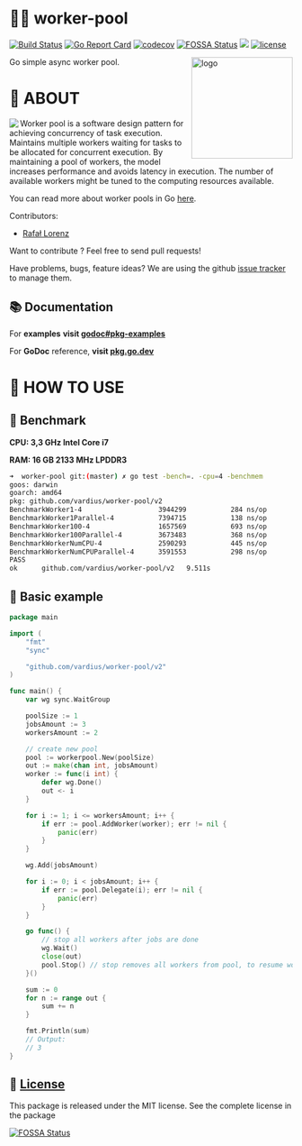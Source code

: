 👨‍🔧 worker-pool
================
[![Build Status](https://travis-ci.org/vardius/worker-pool.svg?branch=master)](https://travis-ci.org/vardius/worker-pool)
[![Go Report Card](https://goreportcard.com/badge/github.com/vardius/worker-pool)](https://goreportcard.com/report/github.com/vardius/worker-pool)
[![codecov](https://codecov.io/gh/vardius/worker-pool/branch/master/graph/badge.svg)](https://codecov.io/gh/vardius/worker-pool)
[![FOSSA Status](https://app.fossa.io/api/projects/git%2Bgithub.com%2Fvardius%2Fworker-pool.svg?type=shield)](https://app.fossa.io/projects/git%2Bgithub.com%2Fvardius%2Fworker-pool?ref=badge_shield)
[![](https://godoc.org/github.com/vardius/worker-pool?status.svg)](https://pkg.go.dev/github.com/vardius/worker-pool)
[![license](https://img.shields.io/github/license/mashape/apistatus.svg)](https://github.com/vardius/worker-pool/blob/master/LICENSE.md)

<img align="right" height="180px" src="https://github.com/vardius/gorouter/blob/master/website/src/static/img/logo.png?raw=true" alt="logo" />

Go simple async worker pool.

📖 ABOUT
==================================================

<img align="left" src="https://brandur.org/assets/images/go-worker-pool/worker-pool.svg" href="https://brandur.org/go-worker-pool" />

Worker pool is a software design pattern for achieving concurrency of task execution. Maintains multiple workers waiting for tasks to be allocated for concurrent execution. By maintaining a pool of workers, the model increases performance and avoids latency in execution. The number of available workers might be tuned to the computing resources available.

You can read more about worker pools in Go [here](https://brandur.org/go-worker-pool).

Contributors:

* [Rafał Lorenz](http://rafallorenz.com)

Want to contribute ? Feel free to send pull requests!

Have problems, bugs, feature ideas?
We are using the github [issue tracker](https://github.com/vardius/worker-pool/issues) to manage them.

## 📚 Documentation

For __examples__ **visit [godoc#pkg-examples](http://godoc.org/github.com/vardius/worker-pool#pkg-examples)**

For **GoDoc** reference, **visit [pkg.go.dev](https://pkg.go.dev/github.com/vardius/worker-pool)**

🚏 HOW TO USE
==================================================

## 🚅 Benchmark
**CPU: 3,3 GHz Intel Core i7**

**RAM: 16 GB 2133 MHz LPDDR3**

```bash
➜  worker-pool git:(master) ✗ go test -bench=. -cpu=4 -benchmem
goos: darwin
goarch: amd64
pkg: github.com/vardius/worker-pool/v2
BenchmarkWorker1-4                	 3944299	       284 ns/op	      56 B/op	       3 allocs/op
BenchmarkWorker1Parallel-4        	 7394715	       138 ns/op	      48 B/op	       2 allocs/op
BenchmarkWorker100-4              	 1657569	       693 ns/op	      56 B/op	       3 allocs/op
BenchmarkWorker100Parallel-4      	 3673483	       368 ns/op	      48 B/op	       2 allocs/op
BenchmarkWorkerNumCPU-4           	 2590293	       445 ns/op	      56 B/op	       3 allocs/op
BenchmarkWorkerNumCPUParallel-4   	 3591553	       298 ns/op	      48 B/op	       2 allocs/op
PASS
ok  	github.com/vardius/worker-pool/v2	9.511s
```

## 🏫 Basic example
```go
package main

import (
    "fmt"
    "sync"

    "github.com/vardius/worker-pool/v2"
)

func main() {
	var wg sync.WaitGroup

	poolSize := 1
	jobsAmount := 3
	workersAmount := 2

	// create new pool
	pool := workerpool.New(poolSize)
	out := make(chan int, jobsAmount)
	worker := func(i int) {
        defer wg.Done()
        out <- i
    }

	for i := 1; i <= workersAmount; i++ {
		if err := pool.AddWorker(worker); err != nil {
			panic(err)
		}
	}

	wg.Add(jobsAmount)

	for i := 0; i < jobsAmount; i++ {
		if err := pool.Delegate(i); err != nil {
			panic(err)
		}
	}

	go func() {
		// stop all workers after jobs are done
		wg.Wait()
		close(out)
		pool.Stop() // stop removes all workers from pool, to resume work add them again
	}()

	sum := 0
	for n := range out {
		sum += n
	}

	fmt.Println(sum)
	// Output:
	// 3
}
```

📜 [License](LICENSE.md)
-------

This package is released under the MIT license. See the complete license in the package

[![FOSSA Status](https://app.fossa.io/api/projects/git%2Bgithub.com%2Fvardius%2Fworker-pool.svg?type=large)](https://app.fossa.io/projects/git%2Bgithub.com%2Fvardius%2Fworker-pool?ref=badge_large)
